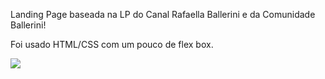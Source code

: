 Landing Page baseada na LP do Canal Rafaella Ballerini e da Comunidade Ballerini!

Foi usado HTML/CSS com um pouco de flex box.

<img src="https://cdn.discordapp.com/attachments/629478685782573056/947033017199775814/66nwpo.gif">

